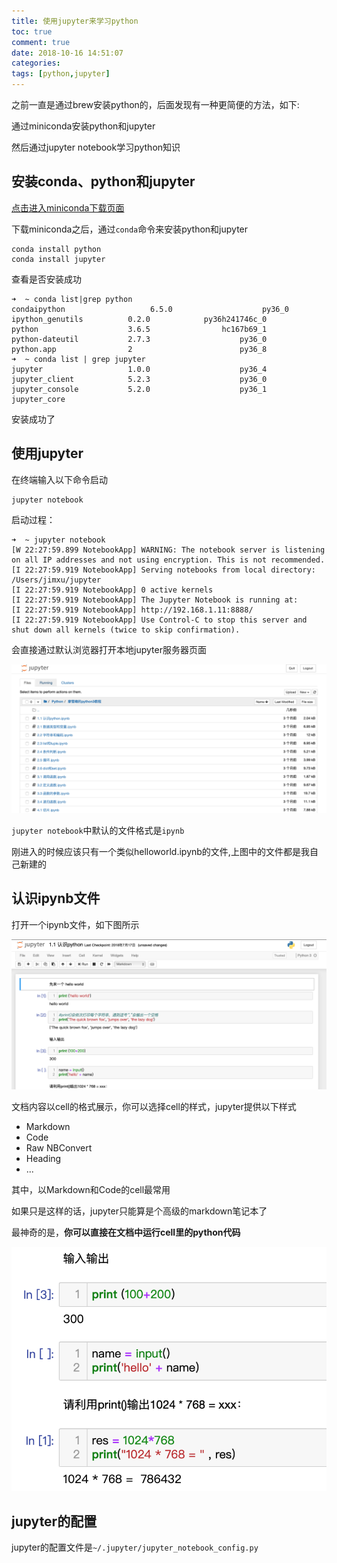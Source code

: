 ```yaml
---
title: 使用jupyter来学习python
toc: true
comment: true
date: 2018-10-16 14:51:07
categories:
tags: [python,jupyter]
---
```


之前一直是通过brew安装python的，后面发现有一种更简便的方法，如下:

通过miniconda安装python和jupyter

然后通过jupyter notebook学习python知识

<!--more-->

## 安装conda、python和jupyter

[点击进入miniconda下载页面](https://conda.io/miniconda.html)

下载miniconda之后，通过`conda`命令来安装python和jupyter

```shel
conda install python
conda install jupyter
```

查看是否安装成功

```shell
➜  ~ conda list|grep python
condaipython                   6.5.0                    py36_0
ipython_genutils          0.2.0            py36h241746c_0
python                    3.6.5                hc167b69_1
python-dateutil           2.7.3                    py36_0
python.app                2                        py36_8
➜  ~ conda list | grep jupyter
jupyter                   1.0.0                    py36_4
jupyter_client            5.2.3                    py36_0
jupyter_console           5.2.0                    py36_1
jupyter_core
```

安装成功了



## 使用jupyter

在终端输入以下命令启动

```
jupyter notebook
```

启动过程：

```shell
➜  ~ jupyter notebook
[W 22:27:59.899 NotebookApp] WARNING: The notebook server is listening on all IP addresses and not using encryption. This is not recommended.
[I 22:27:59.919 NotebookApp] Serving notebooks from local directory: /Users/jimxu/jupyter
[I 22:27:59.919 NotebookApp] 0 active kernels
[I 22:27:59.919 NotebookApp] The Jupyter Notebook is running at:
[I 22:27:59.919 NotebookApp] http://192.168.1.11:8888/
[I 22:27:59.919 NotebookApp] Use Control-C to stop this server and shut down all kernels (twice to skip confirmation).
```



会直接通过默认浏览器打开本地jupyter服务器页面

![image-20181016222851648](the-best-way-to-learn-python-using-jupyter-notebook/image-20181016222851648.png)

`jupyter notebook`中默认的文件格式是`ipynb`

刚进入的时候应该只有一个类似helloworld.ipynb的文件,上图中的文件都是我自己新建的

## 认识ipynb文件

打开一个ipynb文件，如下图所示

![image-20181016223011413](the-best-way-to-learn-python-using-jupyter-notebook/image-20181016223011413.png)

文档内容以cell的格式展示，你可以选择cell的样式，jupyter提供以下样式

- Markdown
- Code
- Raw NBConvert
- Heading
- ...

其中，以Markdown和Code的cell最常用

如果只是这样的话，jupyter只能算是个高级的markdown笔记本了

最神奇的是，**你可以直接在文档中运行cell里的python代码**

![image-20181016223411601](the-best-way-to-learn-python-using-jupyter-notebook/image-20181016223411601.png)

## jupyter的配置



jupyter的配置文件是`~/.jupyter/jupyter_notebook_config.py`



